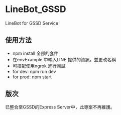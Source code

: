 # LineBot_GSSD
LineBot for GSSD Service

## 使用方法
* npm install 全部的套件
* 在envExample 中輸入LINE 提供的資訊，並更改名稱
* 可搭配使用ngrok 進行測試
* for dev: npm run dev
* for prod: npm start

## 版次
已整合至GSSD的Express Server中，此專案不再維護。
